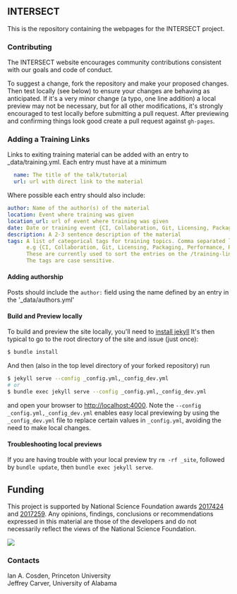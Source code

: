 ## INTERSECT


This is the repository containing the webpages for the INTERSECT project.

### Contributing

The INTERSECT website encourages community contributions consistent with our goals and code of conduct.

To suggest a change, fork the repository and make your proposed changes.
Then test locally (see below) to ensure your changes are behaving as anticipated.
If it's a very minor change (a typo, one line addition) a local preview may not be necessary, but for all other modifications, it's strongly encouraged to test locally before submitting a pull request.
After previewing and confirming things look good create a pull request against `gh-pages`.

### Adding a Training Links

Links to exiting training material can be added with an entry to _data/training.yml.
Each entry must have at a minimum
```yml
  name: The title of the talk/tutorial
  url: url with direct link to the material
```
Where possible each entry should also include:
```yml
author: Name of the author(s) of the material
location: Event where training was given
location_url: url of event where training was given
date: Date or training event {CI, Collaboration, Git, Licensing, Packaging, Performance, Reproducibility}
description: A 2-3 sentence description of the material
tags: A list of categorical tags for training topics. Comma separated list contained in {}
      e.g {CI, Collaboration, Git, Licensing, Packaging, Performance, Reproducibility}
      These are currently used to sort the entries on the /training-links page.
      The tags are case sensitive. 
```
#### Adding authorship

Posts should include the `author:` field using the name defined by an entry in the '_data/authors.yml'

#### Build and Preview locally

To build and preview the site locally, you'll need to [install jekyll](https://jekyllrb.com/docs/installation/)
It's then typical to go to the root directory of the site and issue (just once):

```bash
$ bundle install
```

And then (also in the top level directory of your forked repository) run

```bash
$ jekyll serve --config _config.yml,_config_dev.yml
# or
$ bundle exec jekyll serve --config _config.yml,_config_dev.yml
```

and open your browser to <http://localhost:4000>.
Note the
`--config _config.yml,_config_dev.yml` enables easy local previewing by using the `_config_dev.yml` file to replace certain values in `_config.yml`, avoiding the need to make local changes.

#### Troubleshooting local previews
If you are having trouble with your local preview try `rm -rf _site`, followed by `bundle update`, then `bundle exec jekyll serve`.

## Funding
This project is supported by National Science Foundation awards [2017424](https://www.nsf.gov/awardsearch/showAward?AWD_ID=2017424&HistoricalAwards=false) and [2017259](https://www.nsf.gov/awardsearch/showAward?AWD_ID=2017259&HistoricalAwards=false). Any opinions, findings, conclusions or recommendations expressed in this material are those of the developers and do not necessarily reflect the views of the National Science Foundation.

![](https://i.imgur.com/9qujX6H.png)


### Contacts
Ian A. Cosden, Princeton University  
Jeffrey Carver, University of Alabama
